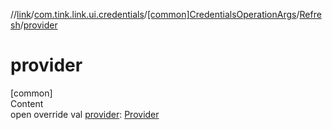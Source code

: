 //[link](../../../index.md)/[com.tink.link.ui.credentials](../../index.md)/[[common]CredentialsOperationArgs](../index.md)/[Refresh](index.md)/[provider](provider.md)



# provider  
[common]  
Content  
open override val [provider](provider.md): [Provider](../../../com.tink.model.provider/[common]-provider/index.md)  



